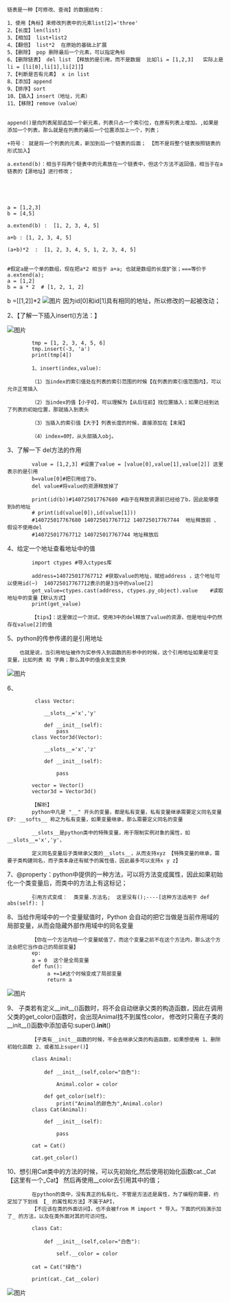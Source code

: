     链表是一种【可修改、查询】的数据结构：
    
    1、使用【角标】来修改列表中的元素list[2]='three'
    2、【长度】len(list)
    3、【相加】 list+list2
    4、【翻倍】 list*2  在原始的基础上扩展
    5、【删除】 pop 删除最后一个元素，可以指定角标
    6、【删除链表】 del list 【释放的是引用，而不是数据  比如li = [1,2,3]   实际上是 li = [li[0],li[1],li[2]]】
    7、【判断是否有元素】 x in list
    8、【添加】append
    9、【排序】sort
    10、【插入】insert（地址，元素）
    11、【移除】remove（value）


    append()是向列表尾部追加一个新元素，列表只占一个索引位，在原有列表上增加。,如果是添加一个列表，那么就是在列表的最后一个位置添加上一个，列表；
    
    +符号： 就是将一个列表的元素，新加到后一个链表的后面； 【而不是将整个链表按照链表的形式加入】
    
    a.extend(b)：相当于将两个链表中的元素放在一个链表中，但这个方法不返回值，相当于在a链表的【源地址】进行修改；
    
    
    
    
    
    a = [1,2,3]
    b = [4,5]
    
    a.extend(b) :  [1, 2, 3, 4, 5]
    
    a+b : [1, 2, 3, 4, 5]
    
    (a+b)*2  :  [1, 2, 3, 4, 5, 1, 2, 3, 4, 5]
    
    
    #假定a是一个单的数组，现在把a*2 相当于 a+a; 也就是数组的长度扩张；===等价于a.extend(a);
    a = [1,2]
    b = a * 2  # [1, 2, 1, 2]

b =[[1,2]]*2
![图片](https://user-images.githubusercontent.com/38878365/195039141-cd433a2b-89d6-46bf-837e-ab68c299eaa8.png)
    因为id[0]和id[1]具有相同的地址，所以修改的一起被改动；



2、【了解一下插入insert()方法：】

![图片](https://user-images.githubusercontent.com/38878365/195073285-3bd81e1f-575d-4da6-9259-cbd489176096.png)

            tmp = [1, 2, 3, 4, 5, 6]
            tmp.insert(-3, 'a')
            print(tmp[4])
            
            1、insert(index,value):
            
            （1）当index的索引值处在列表的索引范围的时候【在列表的索引值范围内】，可以允许正常插入
            
            （2）当index的值【小于0】，可以理解为【从后往前】找位置插入；如果已经到达了列表的初始位置，那就插入到表头
            
            （3）当插入的索引值【大于】列表长度的时候，直接添加在【末尾】
            
            （4）index=0时，从头部插入obj。
            
3、了解一下 del方法的作用

            value = [1,2,3] #设置了value = [value[0],value[1],value[2]] 这里表示的是引用
            b=value[0]#把引用给了b，
            del value#将value的资源释放掉了

            print(id(b))#140725017767680 #由于在释放资源前已经给了b，因此能够查到b的地址
            # print(id(value[0]),id(value[1]))
            #140725017767680 140725017767712 140725017767744  地址释放前 、假设不使用del
            #140725017767712 140725017767744 地址释放后
            
            
            
 4、给定一个地址查看地址中的值
 
            import ctypes #导入ctypes库

            address=140725017767712 #获取value的地址，赋给address ，这个地址可以使用id(~)  140725017767712表示的是3当中的value[2]
            get_value=ctypes.cast(address, ctypes.py_object).value    #读取地址中的变量【默认方式】
            print(get_value)
            
            【tips】：这里做过一个测试，使用3中的del释放了value的资源，但是地址中仍然存在value[2]的值


5、python的传参传递的是引用地址
        
        也就是说，当引用地址被作为实参传入到函数的形参中的时候，这个引用地址如果是可变变量，比如列表 和 字典；那么其中的值会发生变换

![图片](https://user-images.githubusercontent.com/38878365/195236855-852b6abd-87dd-4b77-812f-7d89c4097c02.png)
     
     
     
6、 

             class Vector:

                __slots__='x','y'

                def __init__(self):
                    pass
            class Vector3d(Vector):

                __slots__='x','z'

                def __init__(self):

                    pass

            vector = Vector()
            vector3d = Vector3d() 

            【解析】
            python中凡是 "__" 开头的变量，都是私有变量，私有变量继承需要定义同名变量   EP: __softs__ 称之为私有变量，如果变量继承，那么需要定义同名的变量

            __slots__是python类中的特殊变量，用于限制实例对象的属性，如__slots__='x','y'，

            定义同名变量后子类继承父类的__slots__，从而支持xyz 【特殊变量的继承，需要子类构建同名，而子类本身还有赋予的属性值，因此最多可以支持x y z】
            
            
7、@property：python中提供的一种方法，可以将方法变成属性，因此如果初始化一个类变量后，而类中的方法上有这标记；

            引用方式变成：  类变量.方法名;  这里没有();----[这种方法适用于 def abs(self): ]


8、当给作用域中的一个变量赋值时，Python 会自动的把它当做是当前作用域的局部变量，从而会隐藏外部作用域中的同名变量 

            【你在一个方法内给一个变量赋值了，而这个变量之前不在这个方法内，那么这个方法会把它当作自己的局部变量】
            ep:
            a = 0  这个是全局变量
            def fun():
                 a +=1#这个时候变成了局部变量
                 return a
![图片](https://user-images.githubusercontent.com/38878365/195238460-092e9092-59b8-4a4b-bbf8-d63843aa8484.png)



9、  子类若有定义__init__()函数时，将不会自动继承父类的构造函数，因此在调用父类的get_color()函数时，会出现Animal找不到属性color，
            修改时只需在子类的__init__()函数中添加语句:super().__init__()
            
            【子类有__init__函数的时候，不会去继承父类的构造函数，如果想使用 1、删除初始化函数 2、或者加上super()】

            class Animal:

                def __init__(self,color="白色"):

                    Animal.color = color

                def get_color(self):
                    print("Animal的颜色为",Animal.color)
            class Cat(Animal):

                def __init__(self):

                    pass

            cat = Cat()

            cat.get_color()
            
10、想引用Cat类中的方法的时候，可以先初始化,然后使用初始化函数cat._Cat 【这里有一个_Cat】 然后再使用__color去引用其中的值；

            在python的类中，没有真正的私有化，不管是方法还是属性，为了编程的需要，约定加了下划线 【_ 的属性和方法】不属于API，
            【不应该在类的外面访问】，也不会被from M import * 导入。下面的代码演示加了_ 的方法，以及在类外面对其的可访问性。
            
            class Cat:

                def __init__(self,color="白色"):

                    self.__color = color

            cat = Cat("绿色")

            print(cat._Cat__color)
            
![图片](https://user-images.githubusercontent.com/38878365/195240879-18186aac-ed19-48f2-a65c-cfc9446cba30.png)



